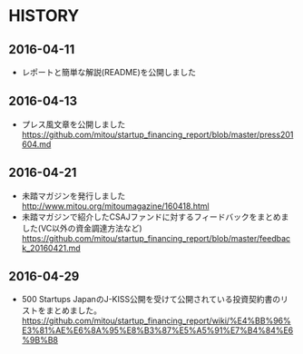 # HISTORY
## 2016-04-11

- レポートと簡単な解説(README)を公開しました

## 2016-04-13

- プレス風文章を公開しました https://github.com/mitou/startup_financing_report/blob/master/press201604.md

## 2016-04-21

- 未踏マガジンを発行しました http://www.mitou.org/mitoumagazine/160418.html
- 未踏マガジンで紹介したCSAJファンドに対するフィードバックをまとめました(VC以外の資金調達方法など) https://github.com/mitou/startup_financing_report/blob/master/feedback_20160421.md

## 2016-04-29
- 500 Startups JapanのJ-KISS公開を受けて公開されている投資契約書のリストをまとめました。 https://github.com/mitou/startup_financing_report/wiki/%E4%BB%96%E3%81%AE%E6%8A%95%E8%B3%87%E5%A5%91%E7%B4%84%E6%9B%B8
